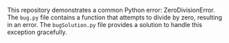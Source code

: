This repository demonstrates a common Python error: ZeroDivisionError. The `bug.py` file contains a function that attempts to divide by zero, resulting in an error. The `bugSolution.py` file provides a solution to handle this exception gracefully.